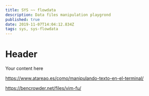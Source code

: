 ```yaml
---
title: SYS ~~ flowdata
description: Data files manipulation playgrond
published: true
date: 2019-11-07T14:04:12.834Z
tags: sys, sys-flowdata
---
```


# Header
Your content here


https://www.atareao.es/como/manipulando-texto-en-el-terminal/

https://bencrowder.net/files/vim-fu/